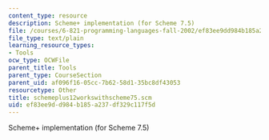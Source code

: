 ```yaml
---
content_type: resource
description: Scheme+ implementation (for Scheme 7.5)
file: /courses/6-821-programming-languages-fall-2002/ef83ee9dd984b185a237df329c117f5d_schemeplus12workswithscheme75.scm
file_type: text/plain
learning_resource_types:
- Tools
ocw_type: OCWFile
parent_title: Tools
parent_type: CourseSection
parent_uid: af096f16-05cc-7b62-58d1-35bc8df43053
resourcetype: Other
title: schemeplus12workswithscheme75.scm
uid: ef83ee9d-d984-b185-a237-df329c117f5d
---
```

Scheme+ implementation (for Scheme 7.5)

